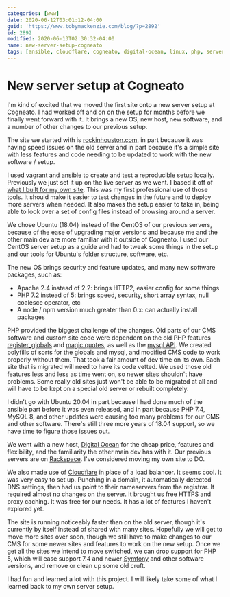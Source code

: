 ```yaml
---
categories: [www]
date: 2020-06-12T03:01:12-04:00
guid: 'https://www.tobymackenzie.com/blog/?p=2892'
id: 2892
modified: 2020-06-13T02:30:32-04:00
name: new-server-setup-cogneato
tags: [ansible, cloudflare, cogneato, digital-ocean, linux, php, server, upgrade]
---
```


New server setup at Cogneato
============================

I'm kind of excited that we moved the first site onto a new server setup at Cogneato.  I had worked off and on on the setup for months before we finally went forward with it.  It brings a new OS, new host, new software, and a number of other changes to our previous setup.

<!--more-->

The site we started with is [rockinhouston.com](https://rockinhouston.com), in part because it was having speed issues on the old server and in part because it's a simple site with less features and code needing to be updated to work with the new software / setup.

I used [vagrant](https://www.vagrantup.com/) and [ansible](https://www.ansible.com/) to create and test a reproducible setup locally.  Previously we just set it up on the live server as we went.  I based it off of [what I built for my own site](https://github.com/tobymackenzie/server-tobymackenzie.com/).  This was my first professional use of those tools.  It should make it easier to test changes in the future and to deploy more servers when needed.  It also makes the setup easier to take in, being able to look over a set of config files instead of browsing around a server.

We chose Ubuntu (18.04) instead of the CentOS of our previous servers, because of the ease of upgrading major versions and because me and the other main dev are more familiar with it outside of Cogneato.  I used our CentOS server setup as a guide and had to tweak some things in the setup and our tools for Ubuntu's folder structure, software, etc.

The new OS brings security and feature updates, and many new software packages, such as:

- Apache 2.4 instead of 2.2: brings HTTP2, easier config for some things
- PHP 7.2 instead of 5: brings speed, security, short array syntax, null coalesce operator, etc
- A node / npm version much greater than 0.x: can actually install packages

PHP provided the biggest challenge of the changes.  Old parts of our CMS software and custom site code were dependent on the old PHP features [register_globals](https://www.php.net/manual/en/security.globals.php) and [magic quotes](https://www.php.net/manual/en/security.magicquotes.php), as well as the [mysql API](https://www.php.net/manual/en/book.mysql.php).  We created polyfills of sorts for the globals and mysql, and modified CMS code to work properly without them.  That took a fair amount of dev time on its own.  Each site that is migrated will need to have its code vetted.  We used those old features less and less as time went on, so newer sites shouldn't have problems.  Some really old sites just won't be able to be migrated at all and will have to be kept on a special old server or rebuilt completely.

I didn't go with Ubuntu 20.04 in part because I had done much of the ansible part before it was even released, and in part because PHP 7.4, MySQL 8, and other updates were causing too many problems for our CMS and other software.  There's still three more years of 18.04 support, so we have time to figure those issues out.

We went with a new host, [Digital Ocean](https://www.digitalocean.com/) for the cheap price, features and flexibility, and the familiarity the other main dev has with it.  Our previous servers are on [Rackspace](https://www.rackspace.com/).  I've considered moving my own site to DO.

We also made use of [Cloudflare](https://www.cloudflare.com/) in place of a load balancer.  It seems cool.  It was very easy to set up. Punching in a domain, it automatically detected DNS settings, then had us point to their nameservers from the registrar. It required almost no changes on the server.  It brought us free HTTPS and proxy caching.  It was free for our needs.  It has a lot of features I haven't explored yet.

The site is running noticeably faster than on the old server, though it's currently by itself instead of shared with many sites.  Hopefully we will get to move more sites over soon, though we still have to make changes to our CMS for some newer sites and features to work on the new setup.  Once we get all the sites we intend to move switched, we can drop support for PHP 5, which will ease support 7.4 and newer [Symfony](https://symfony.com/) and other software versions, and remove or clean up some old cruft.

I had fun and learned a lot with this project.  I will likely take some of what I learned back to my own server setup.
